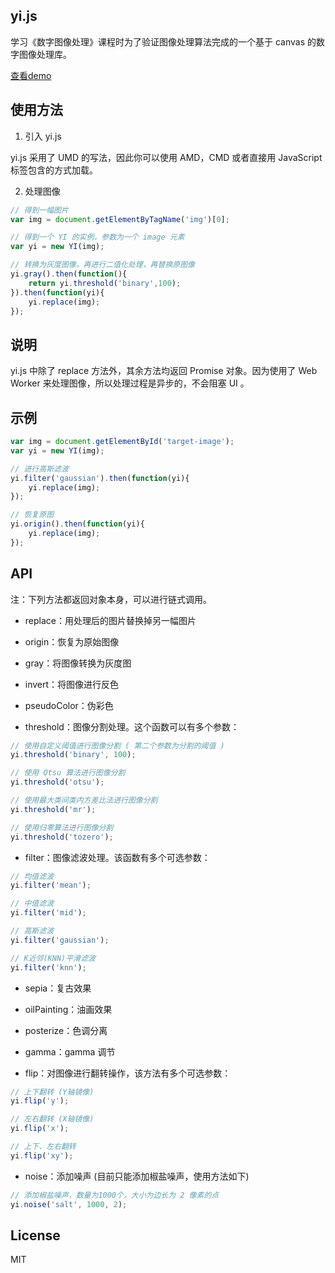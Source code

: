## yi.js

学习《数字图像处理》课程时为了验证图像处理算法完成的一个基于 canvas 的数字图像处理库。

[查看demo](http://wy-ei.com/YI/)

## 使用方法

1. 引入 yi.js

yi.js 采用了 UMD 的写法，因此你可以使用 AMD，CMD 或者直接用 JavaScript 标签包含的方式加载。

2. 处理图像

```javascript
// 得到一幅图片
var img = document.getElementByTagName('img')[0];

// 得到一个 YI 的实例，参数为一个 image 元素
var yi = new YI(img);

// 转换为灰度图像，再进行二值化处理，再替换原图像
yi.gray().then(function(){
    return yi.threshold('binary',100);
}).then(function(yi){
    yi.replace(img);
});
```

## 说明

yi.js 中除了 replace 方法外，其余方法均返回 Promise 对象。因为使用了 Web Worker 来处理图像，所以处理过程是异步的，不会阻塞 UI 。

## 示例

```javascript
var img = document.getElementById('target-image');
var yi = new YI(img);

// 进行高斯滤波
yi.filter('gaussian').then(function(yi){
    yi.replace(img);
});

// 恢复原图
yi.origin().then(function(yi){
    yi.replace(img);
});
```

## API

注：下列方法都返回对象本身，可以进行链式调用。

+ replace：用处理后的图片替换掉另一幅图片

+ origin：恢复为原始图像

+ gray：将图像转换为灰度图

+ invert：将图像进行反色

+ pseudoColor：伪彩色

+ threshold：图像分割处理。这个函数可以有多个参数：

```javascript
// 使用自定义阈值进行图像分割 ( 第二个参数为分割的阈值 )
yi.threshold('binary', 100);

// 使用 Otsu 算法进行图像分割
yi.threshold('otsu');

// 使用最大类间类内方差比法进行图像分割
yi.threshold('mr');

// 使用归零算法进行图像分割
yi.threshold('tozero');
```

+ filter：图像滤波处理。该函数有多个可选参数：

```javascript
// 均值滤波
yi.filter('mean');

// 中值滤波
yi.filter('mid');

// 高斯滤波
yi.filter('gaussian');

// K近邻(KNN)平滑滤波
yi.filter('knn');
```

+ sepia：复古效果

+ oilPainting：油画效果

+ posterize：色调分离

+ gamma：gamma 调节

+ flip：对图像进行翻转操作，该方法有多个可选参数：

```javascript
// 上下翻转 (Y轴镜像)
yi.flip('y');

// 左右翻转 (X轴镜像)
yi.flip('x');

// 上下、左右翻转
yi.flip('xy');
```
+ noise：添加噪声 (目前只能添加椒盐噪声，使用方法如下)

```javascript
// 添加椒盐噪声，数量为1000个，大小为边长为 2 像素的点
yi.noise('salt', 1000, 2);
```

## License

MIT
